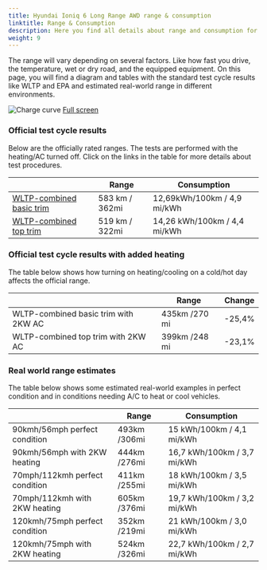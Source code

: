 ```yaml
---
title: Hyundai Ioniq 6 Long Range AWD range & consumption
linktitle: Range & Consumption
description: Here you find all details about range and consumption for Hyundai Ioniq 6 Long Range AWD.
weight: 9
---
```

<!-- markdownlint-disable MD033 -->

The range will vary depending on several factors. Like how fast you drive, the temperature, wet or dry road, and the equipped equipment. On this page, you will find a diagram and tables with the standard test cycle results like WLTP and EPA and estimated real-world range in different environments. 

![Charge curve](../range.svg  "Range information")
[Full screen](../range.svg)

### Official test cycle results

Below are the officially rated ranges. The tests are performed with the heating/AC turned off. Click on the links in the table for more details about test procedures. 

| | Range  | Consumption  |
|----|-----|------|
| [WLTP-combined basic trim](../../../../../guides/understandingrange/wltp/) | 583 km / 362mi |12,69kWh/100km / 4,9 mi/kWh | 
| [WLTP-combined top trim](../../../../../guides/understandingrange/wltp/) | 519 km / 322mi | 14,26 kWh/100km / 4,4 mi/kWh | 

### Official test cycle results with added heating

The table below shows how turning on heating/cooling on a cold/hot day affects the official range. 

| | Range  | Change  |
|----|-----|------|
| WLTP-combined basic trim with 2KW AC | 435km /270 mi | -25,4%|
| WLTP-combined top trim with 2KW AC | 399km /248 mi | -23,1%|

### Real world range estimates

The table below shows some estimated real-world examples in perfect condition and in conditions needing A/C to heat or cool vehicles. 

| | Range  | Consumption  |
|----|-----|------|
| 90kmh/56mph perfect condition | 493km /306mi| 15 kWh/100km / 4,1 mi/kWh |
| 90kmh/56mph with 2KW heating | 444km /276mi| 16,7 kWh/100km / 3,7 mi/kWh |
| 70mph/112kmh perfect condition | 411km /255mi| 18 kWh/100km / 3,5 mi/kWh|
| 70mph/112kmh with 2KW heating | 605km /376mi| 19,7 kWh/100km / 3,2 mi/kWh  |
| 120kmh/75mph perfect condition | 352km /219mi| 21 kWh/100km / 3,0 mi/kWh |
| 120kmh/75mph with 2KW heating | 524km /326mi| 22,7 kWh/100km / 2,7 mi/kWh |

